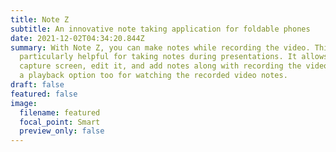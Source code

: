 ```yaml
---
title: Note Z
subtitle: An innovative note taking application for foldable phones
date: 2021-12-02T04:34:20.844Z
summary: With Note Z, you can make notes while recording the video. This is
  particularly helpful for taking notes during presentations. It allows you to
  capture screen, edit it, and add notes along with recording the video. It has
  a playback option too for watching the recorded video notes.
draft: false
featured: false
image:
  filename: featured
  focal_point: Smart
  preview_only: false
---
```

